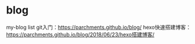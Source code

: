 # blog
my-blog list
git入门：https://parchments.github.io/blog/
hexo快速搭建博客：https://parchments.github.io/blog/2018/06/23/hexo搭建博客/
